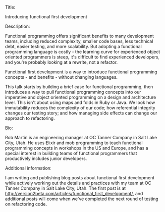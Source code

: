 Title:

Introducing functional first development

Description:

Functional programming offers significant benefits to many development teams, including reduced complexity, smaller code bases, less technical debt, easier testing, and more scalability. But adopting a functional programming language is costly - the learning curve for experienced object oriented programmers is steep, it's difficult to find experienced developers, and you're probably looking at a rewrite, not a refactor.

Functional first development is a way to introduce functional programming concepts - and benefits - without changing languages.

This talk starts by building a brief case for functional programming, then introduces a way to pull functional programming concepts into our imperative and object oriented programming on a design and architecture level. This isn't about using maps and folds in Ruby or Java. We look how immutability reduces the complexity of our code; how referential integrity changes our testing story; and how managing side effects can change our approach to refactoring.

Bio:

Rob Martin is an engineering manager at OC Tanner Company in Salt Lake City, Utah. He uses Elixir and mob programming to teach functional programming concepts in workshops in the US and Europe, and has a special interest in building teams of functional programmers that productively includes junior developers.

Additional information:

I am writing and publishing blog posts about functional first development while actively working out the details and practices with my team at OC Tanner Company in Salt Lake City, Utah. The first post is at http://version2beta.com/articles/functional_first_development/, and additional posts will come when we've completed the next round of testing on refactoring code.
